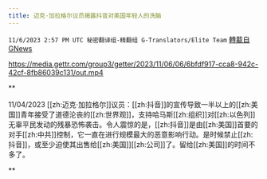 ```yaml
---
title: 迈克·加拉格尔议员揭露抖音对美国年轻人的洗脑
---
```

`11/6/2023 2:57 PM UTC 秘密翻译组-精翻组 G-Translators/Elite Team` [轉載自GNews](https://gnews.org/articles/1930578)


https://media.gettr.com/group3/getter/2023/11/06/06/6bfdf917-cca8-942c-42cf-8fb86039c131/out.mp4

**

11/04/2023 [[zh:迈克·加拉格尔]]议员：[[zh:抖音]]的宣传导致一半以上的[[zh:美国]]青年接受了道德沦丧的[[zh:世界观]]，支持哈马斯[[zh:组织]]对[[zh:以色列]]无辜平民发动的残暴恐怖袭击。令人震惊的是，[[zh:抖音]]是由[[zh:美国]]首要的对手[[zh:中共]]控制，它一直在进行规模最大的恶意影响行动。是时候禁止[[zh:抖音]]，或至少迫使其出售给[[zh:美国]][[zh:公司]]了。留给[[zh:美国]]的时间不多了。

**
